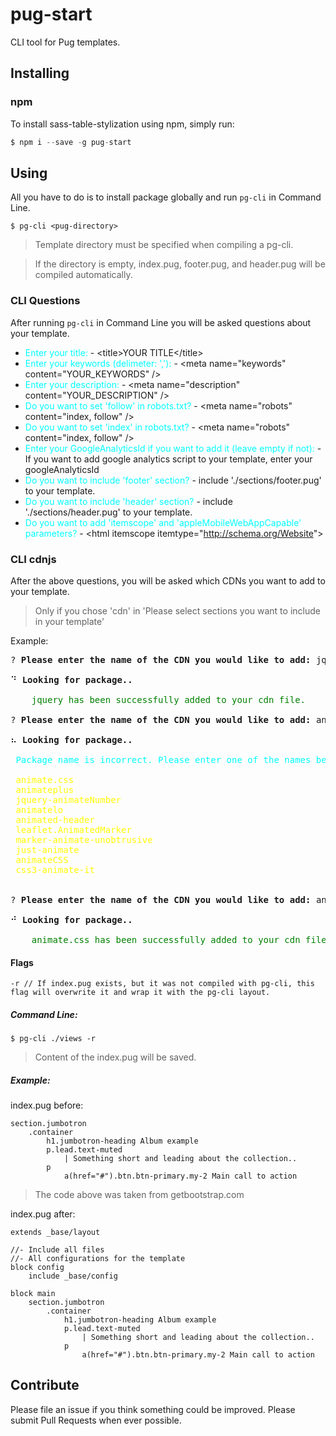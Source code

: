 # pug-start
CLI tool for Pug templates.

## Installing

### npm
To install sass-table-stylization using npm, simply run:
```js
$ npm i --save -g pug-start
```

## Using
All you have to do is to install package globally and run <code>pg-cli</code> in Command Line.

```
$ pg-cli <pug-directory>
```

> Template directory must be specified when compiling a pg-cli.

> If the directory is empty, index.pug, footer.pug, and header.pug will be compiled automatically.

### CLI Questions
After running <code>pg-cli</code> in Command Line you will be asked questions about your template.
* <span style="color:cyan">Enter your title:</span> - &lt;title&gt;YOUR TITLE&lt;/title&gt;
* <span style="color:cyan">Enter your keywords (delimeter: ','):</span> - &lt;meta name="keywords" content="YOUR_KEYWORDS" /&gt;
* <span style="color:cyan">Enter your description:</span> - &lt;meta name="description" content="YOUR_DESCRIPTION" /&gt;
* <span style="color:cyan">Do you want to set 'follow' in robots.txt?</span> - &lt;meta name="robots" content="index, follow" /&gt;
* <span style="color:cyan">Do you want to set 'index' in robots.txt?</span> - &lt;meta name="robots" content="index, follow" /&gt;
* <span style="color:cyan">Enter your GoogleAnalyticsId if you want to add it (leave empty if not):</span> - If you want to add google analytics script to your template, enter your googleAnalyticsId
* <span style="color:cyan">Do you want to include 'footer' section?</span> - include './sections/footer.pug' to your template.
* <span style="color:cyan">Do you want to include 'header' section?</span> - include './sections/header.pug' to your template.
* <span style="color: cyan">Do you want to add 'itemscope' and 'appleMobileWebAppCapable' parameters?</span> - &lt;html itemscope itemtype="http://schema.org/Website"&gt;

### CLI cdnjs
After the above questions, you will be asked which CDNs you want to add to your template.
> Only if you chose 'cdn' in 'Please select sections you want to include in your template'

Example:
<pre>
? <strong>Please enter the name of the CDN you would like to add:</strong> jquery

⠙ <strong>Looking for package..</strong>

    <span style="color:green">jquery has been successfully added to your cdn file.</span>

? <strong>Please enter the name of the CDN you would like to add:</strong> animate

⠦ <strong>Looking for package..</strong>

 <span style="color:cyan">Package name is incorrect. Please enter one of the names below or try another:</span>
<span style="color:yellow">
 animate.css
 animateplus
 jquery-animateNumber
 animatelo
 animated-header
 leaflet.AnimatedMarker
 marker-animate-unobtrusive
 just-animate
 animateCSS
 css3-animate-it
</span>

? <strong>Please enter the name of the CDN you would like to add:</strong> animate.css

⠚ <strong>Looking for package..</strong>

    <span style="color:green">animate.css has been successfully added to your cdn file.</span>
</pre>

#### Flags
```
-r // If index.pug exists, but it was not compiled with pg-cli, this flag will overwrite it and wrap it with the pg-cli layout.
```

##### Command Line:
```
$ pg-cli ./views -r
```

> Content of the index.pug will be saved.

##### Example:
index.pug before:
```pug
section.jumbotron
    .container
        h1.jumbotron-heading Album example
        p.lead.text-muted 
            | Something short and leading about the collection..
        p
            a(href="#").btn.btn-primary.my-2 Main call to action
```
> The code above was taken from getbootstrap.com

index.pug after:
```pug
extends _base/layout

//- Include all files
//- All configurations for the template
block config
    include _base/config

block main
    section.jumbotron
        .container
            h1.jumbotron-heading Album example
            p.lead.text-muted 
                | Something short and leading about the collection..
            p
                a(href="#").btn.btn-primary.my-2 Main call to action
```

## Contribute
Please file an issue if you think something could be improved. Please submit Pull Requests when ever possible.